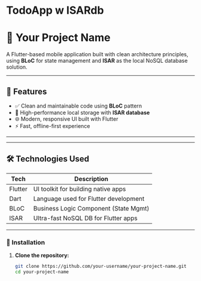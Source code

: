 # TodoApp w ISARdb

# 📱 Your Project Name

A Flutter-based mobile application built with clean architecture principles, using **BLoC** for state management and **ISAR** as the local NoSQL database solution.

---

## 🚀 Features

- ✅ Clean and maintainable code using **BLoC** pattern
- 💾 High-performance local storage with **ISAR database**
- 🌐 Modern, responsive UI built with Flutter
- ⚡ Fast, offline-first experience

---

---

## 🛠️ Technologies Used

| Tech        | Description                             |
|-------------|-----------------------------------------|
| Flutter     | UI toolkit for building native apps     |
| Dart        | Language used for Flutter development   |
| BLoC        | Business Logic Component (State Mgmt)   |
| ISAR        | Ultra-fast NoSQL DB for Flutter apps    |

---

### 🚚 Installation

1. **Clone the repository:**
   ```bash
   git clone https://github.com/your-username/your-project-name.git
   cd your-project-name



